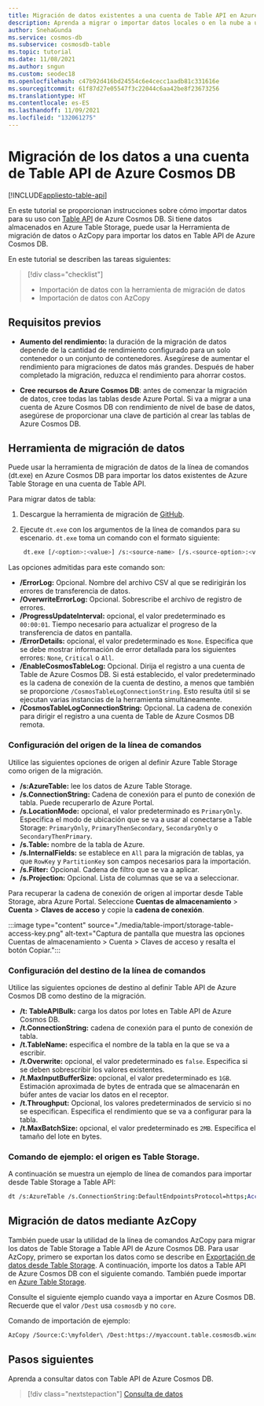 ```yaml
---
title: Migración de datos existentes a una cuenta de Table API en Azure Cosmos DB
description: Aprenda a migrar o importar datos locales o en la nube a una cuenta de Table API de Azure en Azure Cosmos DB.
author: SnehaGunda
ms.service: cosmos-db
ms.subservice: cosmosdb-table
ms.topic: tutorial
ms.date: 11/08/2021
ms.author: sngun
ms.custom: seodec18
ms.openlocfilehash: c47b92d416bd24554c6e4cecc1aadb81c331616e
ms.sourcegitcommit: 61f87d27e05547f3c22044c6aa42be8f23673256
ms.translationtype: HT
ms.contentlocale: es-ES
ms.lasthandoff: 11/09/2021
ms.locfileid: "132061275"
---
```

# <a name="migrate-your-data-to-an-azure-cosmos-db-table-api-account"></a>Migración de los datos a una cuenta de Table API de Azure Cosmos DB
[!INCLUDE[appliesto-table-api](../includes/appliesto-table-api.md)]

En este tutorial se proporcionan instrucciones sobre cómo importar datos para su uso con [Table API](introduction.md) de Azure Cosmos DB. Si tiene datos almacenados en Azure Table Storage, puede usar la Herramienta de migración de datos o AzCopy para importar los datos en Table API de Azure Cosmos DB. 

En este tutorial se describen las tareas siguientes:

> [!div class="checklist"]
> * Importación de datos con la herramienta de migración de datos
> * Importación de datos con AzCopy

## <a name="prerequisites"></a>Requisitos previos

* **Aumento del rendimiento:** la duración de la migración de datos depende de la cantidad de rendimiento configurado para un solo contenedor o un conjunto de contenedores. Asegúrese de aumentar el rendimiento para migraciones de datos más grandes. Después de haber completado la migración, reduzca el rendimiento para ahorrar costos.

* **Cree recursos de Azure Cosmos DB**: antes de comenzar la migración de datos, cree todas las tablas desde Azure Portal. Si va a migrar a una cuenta de Azure Cosmos DB con rendimiento de nivel de base de datos, asegúrese de proporcionar una clave de partición al crear las tablas de Azure Cosmos DB.

## <a name="data-migration-tool"></a>Herramienta de migración de datos

Puede usar la herramienta de migración de datos de la línea de comandos (dt.exe) en Azure Cosmos DB para importar los datos existentes de Azure Table Storage en una cuenta de Table API. 

Para migrar datos de tabla:

1. Descargue la herramienta de migración de [GitHub](https://github.com/azure/azure-documentdb-datamigrationtool).
2. Ejecute `dt.exe` con los argumentos de la línea de comandos para su escenario. `dt.exe` toma un comando con el formato siguiente:

   ```bash
    dt.exe [/<option>:<value>] /s:<source-name> [/s.<source-option>:<value>] /t:<target-name> [/t.<target-option>:<value>] 
   ```

Las opciones admitidas para este comando son:

* **/ErrorLog:** Opcional. Nombre del archivo CSV al que se redirigirán los errores de transferencia de datos.
* **/OverwriteErrorLog:** Opcional. Sobrescribe el archivo de registro de errores.
* **/ProgressUpdateInterval:** opcional, el valor predeterminado es `00:00:01`. Tiempo necesario para actualizar el progreso de la transferencia de datos en pantalla.
* **/ErrorDetails:** opcional, el valor predeterminado es `None`. Especifica que se debe mostrar información de error detallada para los siguientes errores: `None`, `Critical` o `All`.
* **/EnableCosmosTableLog:** Opcional. Dirija el registro a una cuenta de Table de Azure Cosmos DB. Si está establecido, el valor predeterminado es la cadena de conexión de la cuenta de destino, a menos que también se proporcione `/CosmosTableLogConnectionString`. Esto resulta útil si se ejecutan varias instancias de la herramienta simultáneamente.
* **/CosmosTableLogConnectionString:** Opcional. La cadena de conexión para dirigir el registro a una cuenta de Table de Azure Cosmos DB remota.

### <a name="command-line-source-settings"></a>Configuración del origen de la línea de comandos

Utilice las siguientes opciones de origen al definir Azure Table Storage como origen de la migración.

* **/s:AzureTable:** lee los datos de Azure Table Storage.
* **/s.ConnectionString:** Cadena de conexión para el punto de conexión de tabla. Puede recuperarlo de Azure Portal.
* **/s.LocationMode:** opcional, el valor predeterminado es `PrimaryOnly`. Especifica el modo de ubicación que se va a usar al conectarse a Table Storage: `PrimaryOnly`, `PrimaryThenSecondary`, `SecondaryOnly` o `SecondaryThenPrimary`.
* **/s.Table:** nombre de la tabla de Azure.
* **/s.InternalFields:** se establece en `All` para la migración de tablas, ya que `RowKey` y `PartitionKey` son campos necesarios para la importación.
* **/s.Filter:** Opcional. Cadena de filtro que se va a aplicar.
* **/s.Projection:** Opcional. Lista de columnas que se va a seleccionar.

Para recuperar la cadena de conexión de origen al importar desde Table Storage, abra Azure Portal. Seleccione **Cuentas de almacenamiento** > **Cuenta** > **Claves de acceso** y copie la **cadena de conexión**.

:::image type="content" source="./media/table-import/storage-table-access-key.png" alt-text="Captura de pantalla que muestra las opciones Cuentas de almacenamiento > Cuenta > Claves de acceso y resalta el botón Copiar.":::

### <a name="command-line-target-settings"></a>Configuración del destino de la línea de comandos

Utilice las siguientes opciones de destino al definir Table API de Azure Cosmos DB como destino de la migración.

* **/t: TableAPIBulk:** carga los datos por lotes en Table API de Azure Cosmos DB.
* **/t.ConnectionString:** cadena de conexión para el punto de conexión de tabla.
* **/t.TableName:** especifica el nombre de la tabla en la que se va a escribir.
* **/t.Overwrite:** opcional, el valor predeterminado es `false`. Especifica si se deben sobrescribir los valores existentes.
* **/t.MaxInputBufferSize:** opcional, el valor predeterminado es `1GB`. Estimación aproximada de bytes de entrada que se almacenarán en búfer antes de vaciar los datos en el receptor.
* **/t.Throughput:** Opcional, los valores predeterminados de servicio si no se especifican. Especifica el rendimiento que se va a configurar para la tabla.
* **/t.MaxBatchSize:** opcional, el valor predeterminado es `2MB`. Especifica el tamaño del lote en bytes.

### <a name="sample-command-source-is-table-storage"></a>Comando de ejemplo: el origen es Table Storage.

A continuación se muestra un ejemplo de línea de comandos para importar desde Table Storage a Table API:

```bash
dt /s:AzureTable /s.ConnectionString:DefaultEndpointsProtocol=https;AccountName=<Azure Table storage account name>;AccountKey=<Account Key>;EndpointSuffix=core.windows.net /s.Table:<Table name> /t:TableAPIBulk /t.ConnectionString:DefaultEndpointsProtocol=https;AccountName=<Azure Cosmos DB account name>;AccountKey=<Azure Cosmos DB account key>;TableEndpoint=https://<Account name>.table.cosmos.azure.com:443 /t.TableName:<Table name> /t.Overwrite
```

## <a name="migrate-data-by-using-azcopy"></a>Migración de datos mediante AzCopy

También puede usar la utilidad de la línea de comandos AzCopy para migrar los datos de Table Storage a Table API de Azure Cosmos DB. Para usar AzCopy, primero se exportan los datos como se describe en [Exportación de datos desde Table Storage](/previous-versions/azure/storage/storage-use-azcopy#export-data-from-table-storage). A continuación, importe los datos a Table API de Azure Cosmos DB con el siguiente comando. También puede importar en [Azure Table Storage](/previous-versions/azure/storage/storage-use-azcopy#import-data-into-table-storage).

Consulte el siguiente ejemplo cuando vaya a importar en Azure Cosmos DB. Recuerde que el valor `/Dest` usa `cosmosdb` y no `core`.

Comando de importación de ejemplo:

```bash
AzCopy /Source:C:\myfolder\ /Dest:https://myaccount.table.cosmosdb.windows.net/mytable1/ /DestKey:key /Manifest:"myaccount_mytable_20140103T112020.manifest" /EntityOperation:InsertOrReplace
```

## <a name="next-steps"></a>Pasos siguientes

Aprenda a consultar datos con Table API de Azure Cosmos DB. 

> [!div class="nextstepaction"]
>[Consulta de datos](tutorial-query-table.md)




